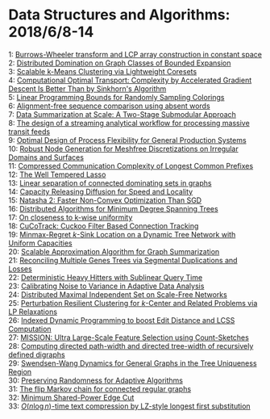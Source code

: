 # Data Structures and Algorithms: 2018/6/8-14  
1: [Burrows-Wheeler transform and LCP array construction in constant space](https://doi.org/10.48550/arXiv.1611.08198)  
2: [Distributed Domination on Graph Classes of Bounded Expansion](https://doi.org/10.48550/arXiv.1702.02848)  
3: [Scalable k-Means Clustering via Lightweight Coresets](https://doi.org/10.48550/arXiv.1702.08248)  
4: [Computational Optimal Transport: Complexity by Accelerated Gradient  Descent Is Better Than by Sinkhorn's Algorithm](https://doi.org/10.48550/arXiv.1802.04367)  
5: [Linear Programming Bounds for Randomly Sampling Colorings](https://doi.org/10.48550/arXiv.1804.03156)  
6: [Alignment-free sequence comparison using absent words](https://doi.org/10.48550/arXiv.1806.02718)  
7: [Data Summarization at Scale: A Two-Stage Submodular Approach](https://doi.org/10.48550/arXiv.1806.02815)  
8: [The design of a streaming analytical workflow for processing massive  transit feeds](https://doi.org/10.48550/arXiv.1706.04722)  
9: [Optimal Design of Process Flexibility for General Production Systems](https://doi.org/10.48550/arXiv.1806.02894)  
10: [Robust Node Generation for Meshfree Discretizations on Irregular Domains  and Surfaces](https://doi.org/10.48550/arXiv.1806.02972)  
11: [Compressed Communication Complexity of Longest Common Prefixes](https://doi.org/10.48550/arXiv.1806.03102)  
12: [The Well Tempered Lasso](https://doi.org/10.48550/arXiv.1806.03190)  
13: [Linear separation of connected dominating sets in graphs](https://doi.org/10.48550/arXiv.1610.06539)  
14: [Capacity Releasing Diffusion for Speed and Locality](https://doi.org/10.48550/arXiv.1706.05826)  
15: [Natasha 2: Faster Non-Convex Optimization Than SGD](https://doi.org/10.48550/arXiv.1708.08694)  
16: [Distributed Algorithms for Minimum Degree Spanning Trees](https://doi.org/10.48550/arXiv.1806.03365)  
17: [On closeness to k-wise uniformity](https://doi.org/10.48550/arXiv.1806.03569)  
18: [CuCoTrack: Cuckoo Filter Based Connection Tracking](https://doi.org/10.48550/arXiv.1806.03611)  
19: [Minmax-Regret $k$-Sink Location on a Dynamic Tree Network with Uniform  Capacities](https://doi.org/10.48550/arXiv.1806.03814)  
20: [Scalable Approximation Algorithm for Graph Summarization](https://doi.org/10.48550/arXiv.1806.03936)  
21: [Reconciling Multiple Genes Trees via Segmental Duplications and Losses](https://doi.org/10.48550/arXiv.1806.03988)  
22: [Deterministic Heavy Hitters with Sublinear Query Time](https://doi.org/10.48550/arXiv.1712.01971)  
23: [Calibrating Noise to Variance in Adaptive Data Analysis](https://doi.org/10.48550/arXiv.1712.07196)  
24: [Distributed Maximal Independent Set on Scale-Free Networks](https://doi.org/10.48550/arXiv.1804.02513)  
25: [Perturbation Resilient Clustering for $k$-Center and Related Problems  via LP Relaxations](https://doi.org/10.48550/arXiv.1806.04202)  
26: [Indexed Dynamic Programming to boost Edit Distance and LCSS Computation](https://doi.org/10.48550/arXiv.1806.04277)  
27: [MISSION: Ultra Large-Scale Feature Selection using Count-Sketches](https://doi.org/10.48550/arXiv.1806.04310)  
28: [Computing directed path-width and directed tree-width of recursively  defined digraphs](https://doi.org/10.48550/arXiv.1806.04457)  
29: [Swendsen-Wang Dynamics for General Graphs in the Tree Uniqueness Region](https://doi.org/10.48550/arXiv.1806.04602)  
30: [Preserving Randomness for Adaptive Algorithms](https://doi.org/10.48550/arXiv.1611.00783)  
31: [The flip Markov chain for connected regular graphs](https://doi.org/10.48550/arXiv.1701.03856)  
32: [Minimum Shared-Power Edge Cut](https://doi.org/10.48550/arXiv.1806.04742)  
33: [$O(n \log n)$-time text compression by LZ-style longest first  substitution](https://doi.org/10.48550/arXiv.1806.04890)  